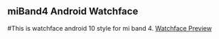 ## miBand4 Android Watchface
#This is watchface android 10 style for mi band 4.
[Watchface Preview](androidJST_packed_static.png)
